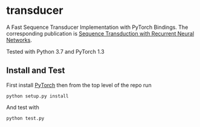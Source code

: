 # transducer
A Fast Sequence Transducer Implementation with PyTorch Bindings. The corresponding publication is [Sequence Transduction with Recurrent Neural Networks](https://arxiv.org/abs/1211.3711).

Tested with Python 3.7 and PyTorch 1.3

## Install and Test

First install [PyTorch](http://pytorch.org/) then from the top level of the
repo run

```
python setup.py install
```

And test with

```
python test.py
```


